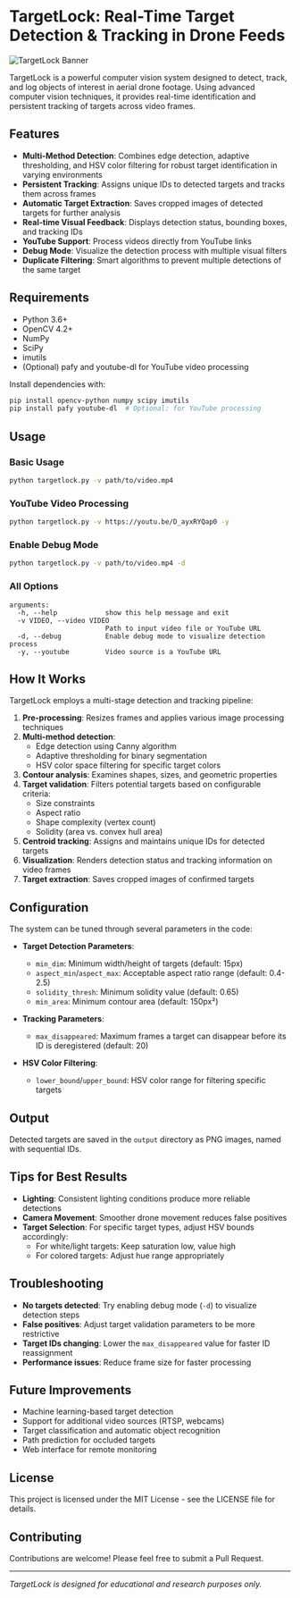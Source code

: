 # TargetLock: Real-Time Target Detection & Tracking in Drone Feeds

![TargetLock Banner](https://via.placeholder.com/800x200?text=TargetLock+Drone+Target+Detection)

TargetLock is a powerful computer vision system designed to detect, track, and log objects of interest in aerial drone footage. Using advanced computer vision techniques, it provides real-time identification and persistent tracking of targets across video frames.

## Features

- **Multi-Method Detection**: Combines edge detection, adaptive thresholding, and HSV color filtering for robust target identification in varying environments
- **Persistent Tracking**: Assigns unique IDs to detected targets and tracks them across frames
- **Automatic Target Extraction**: Saves cropped images of detected targets for further analysis
- **Real-time Visual Feedback**: Displays detection status, bounding boxes, and tracking IDs
- **YouTube Support**: Process videos directly from YouTube links
- **Debug Mode**: Visualize the detection process with multiple visual filters
- **Duplicate Filtering**: Smart algorithms to prevent multiple detections of the same target

## Requirements

- Python 3.6+
- OpenCV 4.2+
- NumPy
- SciPy
- imutils
- (Optional) pafy and youtube-dl for YouTube video processing

Install dependencies with:
```bash
pip install opencv-python numpy scipy imutils
pip install pafy youtube-dl  # Optional: for YouTube processing
```

## Usage

### Basic Usage
```bash
python targetlock.py -v path/to/video.mp4
```

### YouTube Video Processing
```bash
python targetlock.py -v https://youtu.be/D_ayxRYQap0 -y
```

### Enable Debug Mode
```bash
python targetlock.py -v path/to/video.mp4 -d
```

### All Options
```
arguments:
  -h, --help            show this help message and exit
  -v VIDEO, --video VIDEO
                        Path to input video file or YouTube URL
  -d, --debug           Enable debug mode to visualize detection process
  -y, --youtube         Video source is a YouTube URL
```

## How It Works

TargetLock employs a multi-stage detection and tracking pipeline:

1. **Pre-processing**: Resizes frames and applies various image processing techniques
2. **Multi-method detection**: 
   - Edge detection using Canny algorithm
   - Adaptive thresholding for binary segmentation
   - HSV color space filtering for specific target colors
3. **Contour analysis**: Examines shapes, sizes, and geometric properties
4. **Target validation**: Filters potential targets based on configurable criteria:
   - Size constraints
   - Aspect ratio
   - Shape complexity (vertex count)
   - Solidity (area vs. convex hull area)
5. **Centroid tracking**: Assigns and maintains unique IDs for detected targets
6. **Visualization**: Renders detection status and tracking information on video frames
7. **Target extraction**: Saves cropped images of confirmed targets

## Configuration

The system can be tuned through several parameters in the code:

- **Target Detection Parameters**: 
  - `min_dim`: Minimum width/height of targets (default: 15px)
  - `aspect_min`/`aspect_max`: Acceptable aspect ratio range (default: 0.4-2.5)
  - `solidity_thresh`: Minimum solidity value (default: 0.65)
  - `min_area`: Minimum contour area (default: 150px²)
  
- **Tracking Parameters**:
  - `max_disappeared`: Maximum frames a target can disappear before its ID is deregistered (default: 20)

- **HSV Color Filtering**:
  - `lower_bound`/`upper_bound`: HSV color range for filtering specific targets

## Output

Detected targets are saved in the `output` directory as PNG images, named with sequential IDs.

## Tips for Best Results

- **Lighting**: Consistent lighting conditions produce more reliable detections
- **Camera Movement**: Smoother drone movement reduces false positives
- **Target Selection**: For specific target types, adjust HSV bounds accordingly:
  - For white/light targets: Keep saturation low, value high
  - For colored targets: Adjust hue range appropriately

## Troubleshooting

- **No targets detected**: Try enabling debug mode (`-d`) to visualize detection steps
- **False positives**: Adjust target validation parameters to be more restrictive
- **Target IDs changing**: Lower the `max_disappeared` value for faster ID reassignment
- **Performance issues**: Reduce frame size for faster processing

## Future Improvements

- Machine learning-based target detection
- Support for additional video sources (RTSP, webcams)
- Target classification and automatic object recognition
- Path prediction for occluded targets
- Web interface for remote monitoring

## License

This project is licensed under the MIT License - see the LICENSE file for details.

## Contributing

Contributions are welcome! Please feel free to submit a Pull Request.

---

*TargetLock is designed for educational and research purposes only.*

